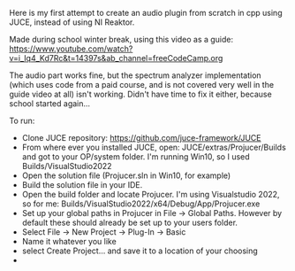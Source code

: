 Here is my first attempt to create an audio plugin from scratch in cpp using JUCE, instead of using NI Reaktor.

Made during school winter break, using this video as a guide: https://www.youtube.com/watch?v=i_Iq4_Kd7Rc&t=14397s&ab_channel=freeCodeCamp.org

The audio part works fine, but the spectrum analyzer implementation (which uses code from a paid course, and is not covered very well in the guide video at all)
isn't working. Didn't have time to fix it either, because school started again...

To run:
* Clone JUCE repository: https://github.com/juce-framework/JUCE
* From where ever you installed JUCE, open: JUCE/extras/Projucer/Builds and got to your OP/system folder. I'm running Win10, so I used Builds/VisualStudio2022
* Open the solution file (Projucer.sln in Win10, for example)
* Build the solution file in your IDE.
* Open the build folder and locate Projucer. I'm using Visualstudio 2022, so for me: Builds/VisualStudio2022/x64/Debug/App/Projucer.exe
* Set up your global paths in Projucer in File -> Global Paths. However by default these should already be set up to your users folder.
* Select File -> New Project -> Plug-In -> Basic
* Name it whatever you like
* select Create Project... and save it to a location of your choosing
* 

